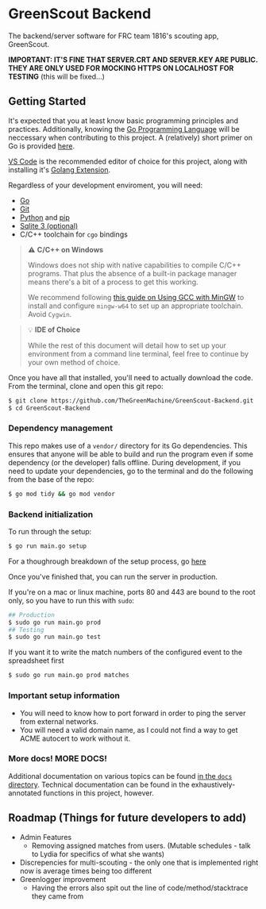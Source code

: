 # GreenScout Backend
The backend/server software for FRC team 1816's scouting app, GreenScout.

**IMPORTANT: IT'S FINE THAT SERVER.CRT AND SERVER.KEY ARE PUBLIC. THEY ARE ONLY USED FOR MOCKING HTTPS ON LOCALHOST FOR TESTING** (this will be fixed...)

## Getting Started

It's expected that you at least know basic programming principles and practices. Additionally, knowing the [Go Programming Language](https://go.dev/learn/) will be neccessary when contributing to this project. A (relatively) short primer on Go is provided [here](docs/Go.md).

[VS Code](https://code.visualstudio.com/Download) is the recommended editor of choice for this project, along with installing it's [Golang Extension](https://marketplace.visualstudio.com/items?itemName=golang.Go).

Regardless of your development enviroment, you will need:
- [Go](https://go.dev/dl/)
- [Git](https://git-scm.com/downloads)
- [Python](https://www.python.org/downloads/) and [pip](https://pypi.org/project/pip/)
- [Sqlite 3 (optional)](https://sqlite.org/download.html)
- C/C++ toolchain for `cgo` bindings

> ⚠️ **C/C++ on Windows**
>
> Windows does not ship with native capabilities to compile C/C++ programs. That plus the absence of a built-in package manager means there's a bit of a process to get this working.
>
> We recommend following [this guide on Using GCC with MinGW](https://code.visualstudio.com/docs/cpp/config-mingw) to install and configure `mingw-w64` to set up an appropriate toolchain. Avoid `Cygwin`.

> 💡 **IDE of Choice**
>
> While the rest of this document will detail how to set up your environment from a command line terminal, feel free to continue by your own method of choice.

Once you have all that installed, you'll need to actually download the code. From the terminal, clone and open this git repo:

```bash
$ git clone https://github.com/TheGreenMachine/GreenScout-Backend.git
$ cd GreenScout-Backend
```

### Dependency management

This repo makes use of a `vendor/` directory for its Go dependencies. This ensures that anyone will be able to build and run the program even if some dependency (or the developer) falls offline. During development, if you need to update your dependencies, go to the terminal and do the following from the base of the repo:

```bash
$ go mod tidy && go mod vendor
```

### Backend initialization

To run through the setup:

```bash
$ go run main.go setup
```

For a thoughrough breakdown of the setup process, go [here](./docs/Setup.md)

Once you've finished that, you can run the server in production.

If you're on a mac or linux machine, ports 80 and 443 are bound to the root only, so you have to run this with `sudo`:

```bash
## Production
$ sudo go run main.go prod
## Testing
$ sudo go run main.go test
```

If you want it to write the match numbers of the configured event to the spreadsheet first

```bash
$ sudo go run main.go prod matches
```

### Important setup information
  - You will need to know how to port forward in order to ping the server from external networks.
  - You will need a valid domain name, as I could not find a way to get ACME autocert to work without it.

### More docs! MORE DOCS!

Additional documentation on various topics can be found [in the `docs` directory](./docs/). Technical documentation can be found in the exhaustively-annotated functions in this project, however.

## Roadmap (Things for future developers to add)
  * Admin Features
    * Removing assigned matches from users. (Mutable schedules - talk to Lydia for specifics of what she wants)
  * Discrepencies for multi-scouting - the only one that is implemented right now is average times being too different
  * Greenlogger improvement
    * Having the errors also spit out the line of code/method/stacktrace they came from
